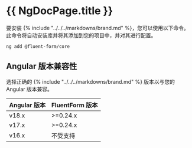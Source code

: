 # {{ NgDocPage.title }}

要安装 {% include "../../../markdowns/brand.md" %}，您可以使用以下命令。此命令将自动安装库并将其添加到您的项目中，并对其进行配置。

```bash
ng add @fluent-form/core
```

## Angular 版本兼容性

选择正确的 {% include "../../../markdowns/brand.md" %} 版本以与您的 Angular 版本兼容。

| Angular 版本 | FluentForm 版本 |
| ------------ | --------------- |
| v18.x        | >=0.24.x        |
| v17.x        | >=0.24.x        |
| v16.x        | 不受支持        |
